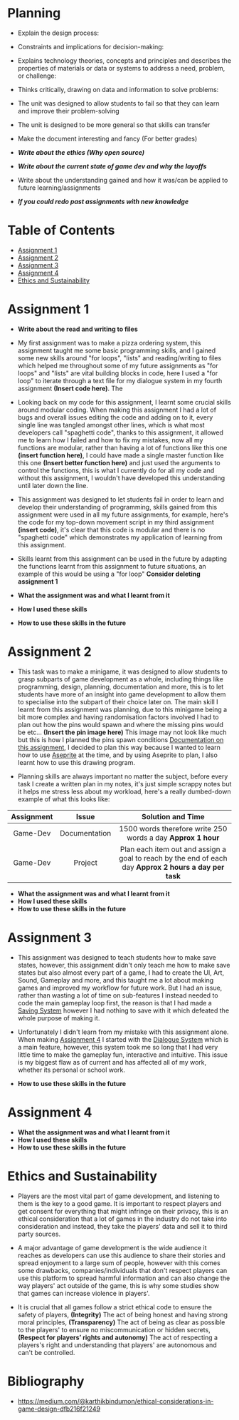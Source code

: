 # Planning
  * Explain the design process:
  * Constraints and implications for decision-making:
  * Explains technology theories, concepts and principles and describes the properties of materials or data or systems to address a need, problem, or challenge:
  * Thinks critically, drawing on data and information to solve problems:
    
  * The unit was designed to allow students to fail so that they can learn and improve their problem-solving
    
  * The unit is designed to be more general so that skills can transfer
    
  * Make the document interesting and fancy (For better grades)
    
  * _**Write about the ethics (Why open source)**_
   
  * _**Write about the current state of game dev and why the layoffs**_
    
  * Write about the understanding gained and how it was/can be applied to future learning/assignments
    
  * _**If you could redo past assignments with new knowledge**_

<a name="Table-of-Contents"></a>
# Table of Contents
   * [Assignment 1](#Assignment-1)
   * [Assignment 2](#Assignment-2)
   * [Assignment 3](#Assignment-3)
   * [Assignment 4](#Assignment-4)
   * [Ethics and Sustainability](#Ethics-and-Sustainability)

<a name="Assignment-1"></a>
# Assignment 1 
   * **Write about the read and writing to files**
     
   * My first assignment was to make a pizza ordering system, this assignment taught me some basic programming skills, and I gained some new skills around "for loops", "lists" and reading/writing to files which helped me throughout some of my future assignments as "for loops" and "lists" are vital building blocks in code, here I used a "for loop" to iterate through a text file for my dialogue system in my fourth assignment **(Insert code here)**. The
     
   * Looking back on my code for this assignment, I learnt some crucial skills around modular coding. When making this assignment I had a lot of bugs and overall issues editing the code and adding on to it, every single line was tangled amongst other lines, which is what most developers call "spaghetti code", thanks to this assignment, it allowed me to learn how I failed and how to fix my mistakes, now all my functions are modular, rather than having a lot of functions like this one **(insert function here)**, I could have made a single master function like this one **(Insert better function here)** and just used the arguments to control the functions, this is what I currently do for all my code and without this assignment, I wouldn't have developed this understanding until later down the line.
     
   * This assignment was designed to let students fail in order to learn and develop their understanding of programming, skills gained from this assignment were used in all my future assignments, for example, here's the code for my top-down movement script in my third assignment **(insert code)**, it's clear that this code is modular and there is no "spaghetti code" which demonstrates my application of learning from this assignment.
  
   * Skills learnt from this assignment can be used in the future by adapting the functions learnt from this assignment to future situations, an example of this would be using a "for loop" **Consider deleting assignment 1**
     
   * **What the assignment was and what I learnt from it**
   * **How I used these skills**
   * **How to use these skills in the future**
<a name="Assignment-2"></a>
# Assignment 2
   * This task was to make a minigame, it was designed to allow students to grasp subparts of game development as a whole, including things like programming, design, planning, documentation and more, this is to let students have more of an insight into game development to allow them to specialise into the subpart of their choice later on. The main skill I learnt from this assignment was planning, due to this minigame being a bit more complex and having randomisation factors involved I had to plan out how the pins would spawn and where the missing pins would be etc... **(Insert the pin image here)** This image may not look like much but this is how I planned the pins spawn conditions [Documentation on this assignment](https://docs.google.com/document/d/1NOPSS31VhK3m1wPlNjfQJaF2LzBFg1Mv6ji6-1DQa3Y/edit?usp=sharing), I decided to plan this way because I wanted to learn how to use [Aseprite](https://www.aseprite.org/) at the time, and by using Aseprite to plan, I also learnt how to use this drawing program.
     
   * Planning skills are always important no matter the subject, before every task I create a written plan in my notes, it's just simple scrappy notes but it helps me stress less about my workload, here's a really dumbed-down example of what this looks like:

| Assignment | Issue | Solution and Time |
| :---: |  :----: | :----: |
| Game-Dev | Documentation | 1500 words therefore write 250 words a day **Approx 1 hour** |
| Game-Dev | Project | Plan each item out and assign a goal to reach by the end of each day **Approx 2 hours a day per task** |
   * **What the assignment was and what I learnt from it**
   * **How I used these skills**
   * **How to use these skills in the future**
<a name="Assignment-3"></a>
# Assignment 3
   * This assignment was designed to teach students how to make save states, however, this assignment didn't only teach me how to make save states but also almost every part of a game, I had to create the UI, Art, Sound, Gameplay and more, and this taught me a lot about making games and improved my workflow for future work. But I had an issue, rather than wasting a lot of time on sub-features I instead needed to code the main gameplay loop first, the reason is that I had made a [Saving System](save_controller.gd) however I had nothing to save with it which defeated the whole purpose of making it.
     
   * Unfortunately I didn't learn from my mistake with this assignment alone. When making [Assignment 4](#Assignment-4) I started with the [Dialogue System](Dialogue.gd) which is a main feature, however, this system took me so long that I had very little time to make the gameplay fun, interactive and intuitive. This issue is my biggest flaw as of current and has affected all of my work, whether its personal or school work.
     
   * **How to use these skills in the future** 
   
<a name="Assignment-4"></a>
# Assignment 4
   * **What the assignment was and what I learnt from it**
   * **How I used these skills**
   * **How to use these skills in the future**

<a name="Ethics-and-Sustainability"></a>
# Ethics and Sustainability
   * Players are the most vital part of game development, and listening to them is the key to a good game. It is important to respect players and get consent for everything that might infringe on their privacy, this is an ethical consideration that a lot of games in the industry do not take into consideration and instead, they take the players' data and sell it to third party sources.
     
   * A major advantage of game development is the wide audience it reaches as developers can use this audience to share their stories and spread enjoyment to a large sum of people, however with this comes some drawbacks, companies/individuals that don't respect players can use this platform to spread harmful information and can also change the way players' act outside of the game, this is why some studies show that games can increase violence in players'.
     
   * It is crucial that all games follow a strict ethical code to ensure the safety of players, **(Integrity)** The act of being honest and having strong moral principles, **(Transparency)** The act of being as clear as possible to the players' to ensure no miscommunication or hidden secrets, **(Respect for players’ rights and autonomy)** The act of respecting a players's right and understanding that players' are autonomous and can't be controlled.

# Bibliography
   * https://medium.com/@karthikbindumon/ethical-considerations-in-game-design-dfb216f21249
